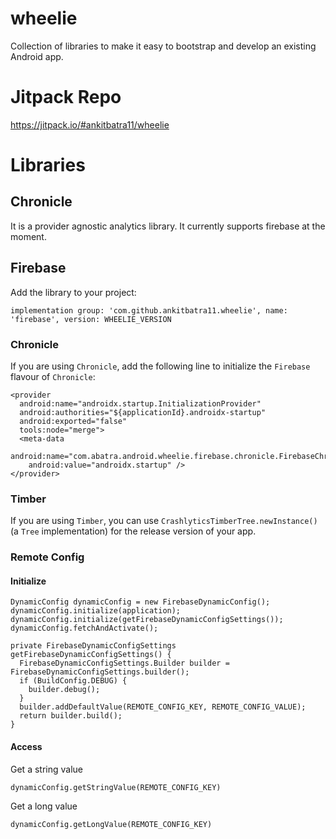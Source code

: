 # wheelie
Collection of libraries to make it easy to bootstrap and develop an existing Android app.

# Jitpack Repo
https://jitpack.io/#ankitbatra11/wheelie

# Libraries

## Chronicle
It is a provider agnostic analytics library. It currently supports firebase at the moment.

## Firebase
Add the library to your project:

`implementation group: 'com.github.ankitbatra11.wheelie', name: 'firebase', version: WHEELIE_VERSION`

### Chronicle

If you are using `Chronicle`, add the following line to initialize the `Firebase` flavour of `Chronicle`:

```
<provider
  android:name="androidx.startup.InitializationProvider"
  android:authorities="${applicationId}.androidx-startup"
  android:exported="false"
  tools:node="merge">
  <meta-data
    android:name="com.abatra.android.wheelie.firebase.chronicle.FirebaseChronicleInitializer"
    android:value="androidx.startup" />
</provider>
```
### Timber
If you are using `Timber`, you can use `CrashlyticsTimberTree.newInstance()` (a `Tree` implementation) for the release version of your app.

### Remote Config

#### Initialize
```
DynamicConfig dynamicConfig = new FirebaseDynamicConfig();
dynamicConfig.initialize(application);
dynamicConfig.initialize(getFirebaseDynamicConfigSettings());
dynamicConfig.fetchAndActivate();
```
```
private FirebaseDynamicConfigSettings getFirebaseDynamicConfigSettings() {
  FirebaseDynamicConfigSettings.Builder builder = FirebaseDynamicConfigSettings.builder();
  if (BuildConfig.DEBUG) {
    builder.debug();
  }
  builder.addDefaultValue(REMOTE_CONFIG_KEY, REMOTE_CONFIG_VALUE);
  return builder.build();
}
```
#### Access

Get a string value

`dynamicConfig.getStringValue(REMOTE_CONFIG_KEY)`

Get a long value

`dynamicConfig.getLongValue(REMOTE_CONFIG_KEY)`
